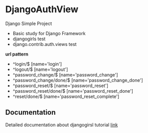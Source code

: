 # DjangoAuthView

Django Simple Project
* Basic study for Django Framework
* djangogirls test 
* django.contrib.auth.views test

**url pattern**

* ^login/$ [name='login']
* ^logout/$ [name='logout']
* ^password_change/$ [name='password_change']
* ^password_change/done/$ [name='password_change_done']
* ^password_reset/$ [name='password_reset']
* ^password_reset/done/$ [name='password_reset_done']
* ^reset/done/$ [name='password_reset_complete']


## Documentation
Detailed documentation about djangogirsl tutorial [link](https://tutorial.djangogirls.org/ko/)
